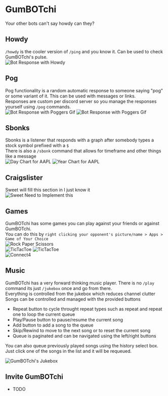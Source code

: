 # GumBOTchi

Your other bots can't say howdy can they?

## Howdy
`/howdy` is the cooler version of `/ping` and you know it. Can be used to check GumBOTchi's pulse.  
![Bot Response with Howdy](src/res/img/showcase/howdyshowcase.png)  

## Pog  
Pog functionality is a random automatic response to someone saying "pog" or some variant of it. This can be used with messages or links.  
Responses are custom per discord server so you manage the responses yourself using `/pog` commands.  
![Bot Response with Poggers Gif](src/res/img/showcase/pogshowcase.png)
![Bot Response with Poggers Gif](src/res/img/showcase/pogshowcase2.png)  

## Sbonks  
Sbonks is a listener that responds with a graph after somebody types a stock symbol prefixed with a `$`  
There is also a `/sbonk` command that allows for timeframe and other things like a message   
![Day Chart for AAPL](src/res/img/showcase/sbonksimplicit.png)
![Year Chart for AAPL](src/res/img/showcase/sbonkstimeframe.png)  

## Craigslister  
Sweet will fill this section in I just know it  
![Sweet Need to Implement this](src/res/img/showcase/craigslist.png)  

## Games  
GumBOTchi has some games you can play against your friends or against GumBOTchi.  
You can do this by `right clicking your opponent's picture/name > Apps > Game of Your Choice`  
![Rock Paper Scissors](src/res/img/showcase/rpsshowcase.png)  
![TicTacToe](src/res/img/showcase/tttinprogress.png) 
![TicTacToe](src/res/img/showcase/tttfinished.png)  
![Connect4](src/res/img/showcase/connect4showcase.png)  

## Music
GumBOTchi has a very forward thinking music player. There is no `/play` command its just `/jukebox` once and go from there.  
Everything is controlled from the jukebox which reduces channel clutter  
Songs can be controlled and managed with the provided buttons  
 - Repeat button to cycle throught repeat types such as repeat and repeat one to loop the current queue
 - Play/Pause button to pause/resume the current song
 - Add button to add a song to the queue
 - Skip/Rewind to move to the next song or to reset the current song
 - Queue is paginated and can be navigated using the left/right buttons 

You can also queue previously played songs using the history select box.  
Just click one of the songs in the list and it will be requeued.  

![GumBOTchi's Jukebox](src/res/img/showcase/jukeboxshowcase.png) 

## Invite GumBOTchi

 - TODO
